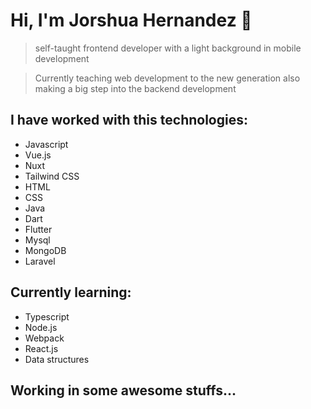 # Hi, I'm Jorshua Hernandez 👹
> self-taught frontend developer with a light background in mobile development

> Currently teaching web development to the new generation also making a big step into the backend development
## I have worked with this technologies:
- Javascript
- Vue.js
- Nuxt
- Tailwind CSS
- HTML
- CSS
- Java
- Dart
- Flutter
- Mysql
- MongoDB
- Laravel

## Currently learning:
- Typescript
- Node.js 
- Webpack
- React.js
- Data structures

## Working in some awesome stuffs...